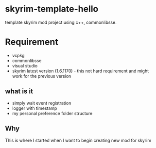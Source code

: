 # skyrim-template-hello
template skyrim mod project using c++, commonlibsse.

# Requirement
 - vcpkg
 - commonlibsse
 - visual studio
 - skyrim latest version (1.6.1170) - this not hard requirement and might work for the previous version

## what is it
 - simply wait event registration
 - logger with timestamp 
 - my personal preference folder structure

## Why
This is where I started when I want to begin creating new mod for skyrim